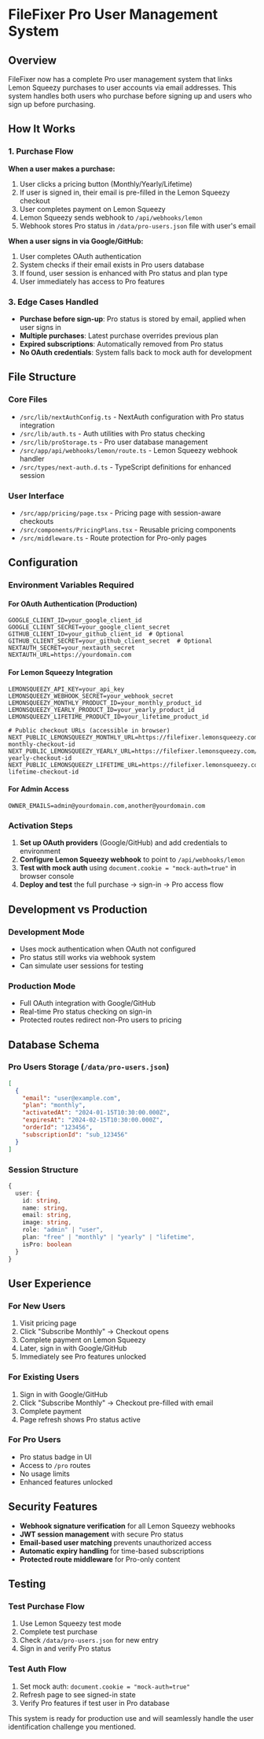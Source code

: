 # FileFixer Pro User Management System

## Overview

FileFixer now has a complete Pro user management system that links Lemon Squeezy purchases to user accounts via email addresses. This system handles both users who purchase before signing up and users who sign up before purchasing.

## How It Works

### 1. Purchase Flow

**When a user makes a purchase:**
1. User clicks a pricing button (Monthly/Yearly/Lifetime)
2. If user is signed in, their email is pre-filled in the Lemon Squeezy checkout
3. User completes payment on Lemon Squeezy
4. Lemon Squeezy sends webhook to `/api/webhooks/lemon`
5. Webhook stores Pro status in `/data/pro-users.json` file with user's email


**When a user signs in via Google/GitHub:**
1. User completes OAuth authentication
2. System checks if their email exists in Pro users database
3. If found, user session is enhanced with Pro status and plan type
4. User immediately has access to Pro features

### 3. Edge Cases Handled

- **Purchase before sign-up**: Pro status is stored by email, applied when user signs in
- **Multiple purchases**: Latest purchase overrides previous plan
- **Expired subscriptions**: Automatically removed from Pro status
- **No OAuth credentials**: System falls back to mock auth for development

## File Structure

### Core Files

- `/src/lib/nextAuthConfig.ts` - NextAuth configuration with Pro status integration
- `/src/lib/auth.ts` - Auth utilities with Pro status checking
- `/src/lib/proStorage.ts` - Pro user database management
- `/src/app/api/webhooks/lemon/route.ts` - Lemon Squeezy webhook handler
- `/src/types/next-auth.d.ts` - TypeScript definitions for enhanced session

### User Interface

- `/src/app/pricing/page.tsx` - Pricing page with session-aware checkouts
- `/src/components/PricingPlans.tsx` - Reusable pricing components
- `/src/middleware.ts` - Route protection for Pro-only pages

## Configuration

### Environment Variables Required

#### For OAuth Authentication (Production)
```env
GOOGLE_CLIENT_ID=your_google_client_id
GOOGLE_CLIENT_SECRET=your_google_client_secret
GITHUB_CLIENT_ID=your_github_client_id  # Optional
GITHUB_CLIENT_SECRET=your_github_client_secret  # Optional
NEXTAUTH_SECRET=your_nextauth_secret
NEXTAUTH_URL=https://yourdomain.com
```

#### For Lemon Squeezy Integration
```env
LEMONSQUEEZY_API_KEY=your_api_key
LEMONSQUEEZY_WEBHOOK_SECRET=your_webhook_secret
LEMONSQUEEZY_MONTHLY_PRODUCT_ID=your_monthly_product_id
LEMONSQUEEZY_YEARLY_PRODUCT_ID=your_yearly_product_id
LEMONSQUEEZY_LIFETIME_PRODUCT_ID=your_lifetime_product_id

# Public checkout URLs (accessible in browser)
NEXT_PUBLIC_LEMONSQUEEZY_MONTHLY_URL=https://filefixer.lemonsqueezy.com/buy/your-monthly-checkout-id
NEXT_PUBLIC_LEMONSQUEEZY_YEARLY_URL=https://filefixer.lemonsqueezy.com/buy/your-yearly-checkout-id
NEXT_PUBLIC_LEMONSQUEEZY_LIFETIME_URL=https://filefixer.lemonsqueezy.com/buy/your-lifetime-checkout-id
```

#### For Admin Access
```env
OWNER_EMAILS=admin@yourdomain.com,another@yourdomain.com
```

### Activation Steps

1. **Set up OAuth providers** (Google/GitHub) and add credentials to environment
2. **Configure Lemon Squeezy webhook** to point to `/api/webhooks/lemon`
3. **Test with mock auth** using `document.cookie = "mock-auth=true"` in browser console
4. **Deploy and test** the full purchase → sign-in → Pro access flow

## Development vs Production

### Development Mode
- Uses mock authentication when OAuth not configured
- Pro status still works via webhook system
- Can simulate user sessions for testing

### Production Mode
- Full OAuth integration with Google/GitHub
- Real-time Pro status checking on sign-in
- Protected routes redirect non-Pro users to pricing

## Database Schema

### Pro Users Storage (`/data/pro-users.json`)

```json
[
  {
    "email": "user@example.com",
    "plan": "monthly",
    "activatedAt": "2024-01-15T10:30:00.000Z",
    "expiresAt": "2024-02-15T10:30:00.000Z",
    "orderId": "123456",
    "subscriptionId": "sub_123456"
  }
]
```

### Session Structure

```typescript
{
  user: {
    id: string,
    name: string,
    email: string,
    image: string,
    role: "admin" | "user",
    plan: "free" | "monthly" | "yearly" | "lifetime",
    isPro: boolean
  }
}
```

## User Experience

### For New Users
1. Visit pricing page
2. Click "Subscribe Monthly" → Checkout opens
3. Complete payment on Lemon Squeezy
4. Later, sign in with Google/GitHub
5. Immediately see Pro features unlocked

### For Existing Users
1. Sign in with Google/GitHub
2. Click "Subscribe Monthly" → Checkout pre-filled with email
3. Complete payment
4. Page refresh shows Pro status active

### For Pro Users
- Pro status badge in UI
- Access to `/pro` routes
- No usage limits
- Enhanced features unlocked

## Security Features

- **Webhook signature verification** for all Lemon Squeezy webhooks
- **JWT session management** with secure Pro status
- **Email-based user matching** prevents unauthorized access
- **Automatic expiry handling** for time-based subscriptions
- **Protected route middleware** for Pro-only content

## Testing

### Test Purchase Flow
1. Use Lemon Squeezy test mode
2. Complete test purchase
3. Check `/data/pro-users.json` for new entry
4. Sign in and verify Pro status

### Test Auth Flow
1. Set mock auth: `document.cookie = "mock-auth=true"`
2. Refresh page to see signed-in state
3. Verify Pro features if test user in Pro database

This system is ready for production use and will seamlessly handle the user identification challenge you mentioned.
